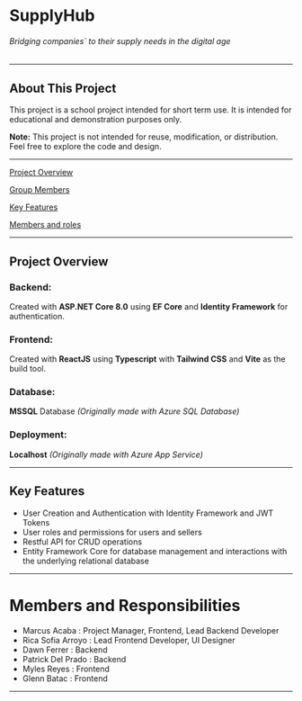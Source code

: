 # SupplyHub
###### Bridging companies` to their supply needs in the digital age
- - -
## About This Project

This project is a school project intended for short term use. It is intended for educational and demonstration purposes only.

**Note:** This project is not intended for reuse, modification, or distribution. Feel free to explore the code and design.
- - -
[Project Overview️](#project-overview)

[Group Members](#members)

[Key Features](#key-features)

[Members and roles](#members-and-responsibilities)
- - -
## Project Overview

### Backend:
Created with **ASP.NET Core 8.0** using **EF Core** and **Identity Framework** for authentication.

### Frontend:
Created with **ReactJS** using **Typescript** with **Tailwind CSS** and **Vite** as the build tool.

### Database:
**MSSQL** Database
*(Originally made with Azure SQL Database)*

### Deployment:
**Localhost**
*(Originally made with Azure App Service)*

- - -
## Key Features
- User Creation and Authentication with Identity Framework and JWT Tokens
- User roles and permissions for users and sellers
- Restful API for CRUD operations
- Entity Framework Core for database management and interactions with the underlying relational database
- - -
# Members and Responsibilities
- Marcus Acaba         : Project Manager, Frontend, Lead Backend Developer
- Rica Sofia Arroyo    : Lead Frontend Developer, UI Designer
- Dawn Ferrer          : Backend
- Patrick Del Prado    : Backend
- Myles Reyes          : Frontend
- Glenn Batac          : Frontend
- - -

